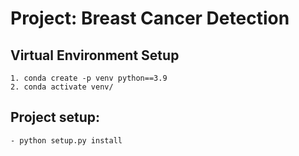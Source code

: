 # Project: Breast Cancer Detection

## Virtual Environment Setup
    1. conda create -p venv python==3.9
    2. conda activate venv/

## Project setup:
    - python setup.py install